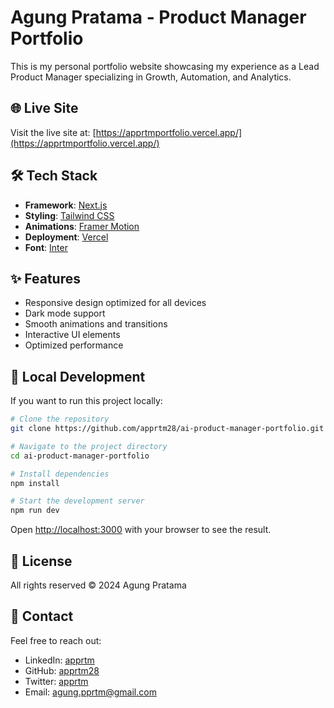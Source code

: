 # Agung Pratama - Product Manager Portfolio

This is my personal portfolio website showcasing my experience as a Lead Product Manager specializing in Growth, Automation, and Analytics. 

## 🌐 Live Site

Visit the live site at: [https://apprtmportfolio.vercel.app/](https://apprtmportfolio.vercel.app/)

## 🛠 Tech Stack

- **Framework**: [Next.js](https://nextjs.org/)
- **Styling**: [Tailwind CSS](https://tailwindcss.com/)
- **Animations**: [Framer Motion](https://www.framer.com/motion/)
- **Deployment**: [Vercel](https://vercel.com/)
- **Font**: [Inter](https://fonts.google.com/specimen/Inter)

## ✨ Features

- Responsive design optimized for all devices
- Dark mode support
- Smooth animations and transitions
- Interactive UI elements
- Optimized performance

## 🚀 Local Development

If you want to run this project locally:

```bash
# Clone the repository
git clone https://github.com/apprtm28/ai-product-manager-portfolio.git

# Navigate to the project directory
cd ai-product-manager-portfolio

# Install dependencies
npm install

# Start the development server
npm run dev
```

Open [http://localhost:3000](http://localhost:3000) with your browser to see the result.

## 📝 License

All rights reserved © 2024 Agung Pratama

## 📧 Contact

Feel free to reach out:
- LinkedIn: [apprtm](https://linkedin.com/in/apprtm/)
- GitHub: [apprtm28](https://github.com/apprtm28)
- Twitter: [apprtm](https://twitter.com/apprtm)
- Email: agung.pprtm@gmail.com
